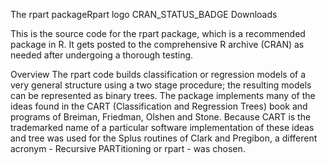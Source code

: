 The rpart packageRpart logo
CRAN_STATUS_BADGE Downloads

This is the source code for the rpart package, which is a recommended package in R. It gets posted to the comprehensive R archive (CRAN) as needed after undergoing a thorough testing.

Overview
The rpart code builds classification or regression models of a very general structure using a two stage procedure; the resulting models can be represented as binary trees. The package implements many of the ideas found in the CART (Classification and Regression Trees) book and programs of Breiman, Friedman, Olshen and Stone. Because CART is the trademarked name of a particular software implementation of these ideas and tree was used for the Splus routines of Clark and Pregibon, a different acronym - Recursive PARTitioning or rpart - was chosen.
